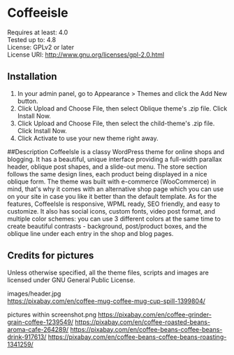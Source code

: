 # Coffeeisle
Requires at least: 4.0  
Tested up to: 4.8   
License: GPLv2 or later  
License URI: http://www.gnu.org/licenses/gpl-2.0.html  


## Installation
	
1. In your admin panel, go to Appearance > Themes and click the Add New button. 
2. Click Upload and Choose File, then select Oblique theme's .zip file. Click Install Now.  
3. Click Upload and Choose File, then select the child-theme's .zip file. Click Install Now.  
4. Click Activate to use your new theme right away.  

##Description
CoffeeIsle is a classy WordPress theme for online shops and blogging. It has a beautiful, unique interface providing a full-width parallax header, oblique post shapes, and a slide-out menu. The store section follows the same design lines, each product being displayed in a nice oblique form. The theme was built with e-commerce (WooCommerce) in mind, that's why it comes with an alternative shop page which you can use on your site in case you like it better than the default template. As for the features, CoffeeIsle is responsive, WPML ready, SEO friendly, and easy to customize. It also has social icons, custom fonts, video post format, and multiple color schemes: you can use 3 different colors at the same time to create beautiful contrasts - background, post/product boxes, and the oblique line under each entry in the shop and blog pages. 

## Credits for pictures
Unless otherwise specified, all the theme files, scripts and images are licensed under GNU General Public License.  
  
images/header.jpg  
https://pixabay.com/en/coffee-mug-coffee-mug-cup-spill-1399804/

pictures within screenshot.png
https://pixabay.com/en/coffee-grinder-grain-coffee-1239549/
https://pixabay.com/en/coffee-roasted-beans-aroma-cafe-264289/
https://pixabay.com/en/coffee-beans-coffee-beans-drink-917613/
https://pixabay.com/en/coffee-beans-coffee-beans-roasting-1341259/
